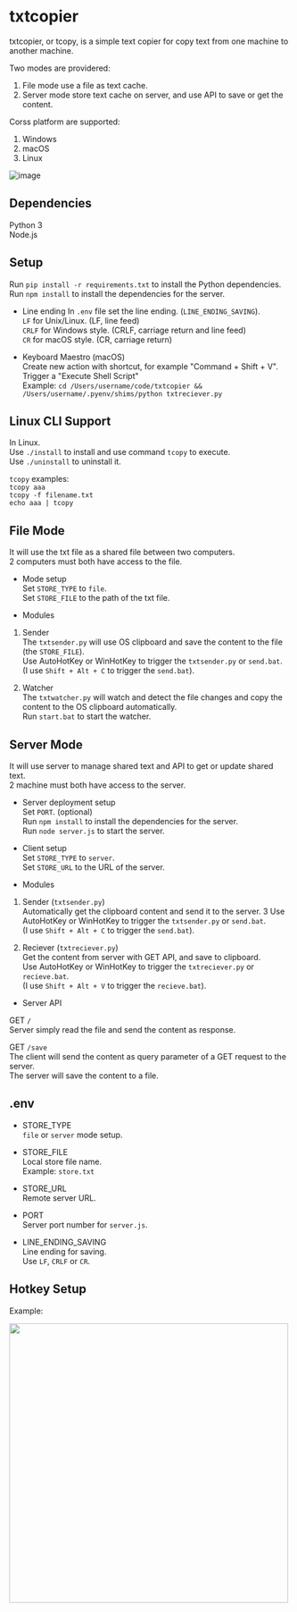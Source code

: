 
txtcopier
=========


txtcopier, or tcopy, is a simple text copier for copy text from one machine to another machine.  

Two modes are providered:
1. File mode use a file as text cache.  
2. Server mode store text cache on server, and use API to save or get the content.  

Corss platform are supported:  
1. Windows  
2. macOS  
3. Linux  


![image](https://github.com/user-attachments/assets/fec4f88d-1b45-4ab5-a0c4-ccebc0b77aa3)


Dependencies
------------

Python 3  
Node.js  


Setup  
-----

Run `pip install -r requirements.txt` to install the Python dependencies.  
Run `npm install` to install the dependencies for the server.  

* Line ending
In `.env` file set the line ending. (`LINE_ENDING_SAVING`).  
`LF` for Unix/Linux. (LF, line feed)  
`CRLF` for Windows style. (CRLF, carriage return and line feed)  
`CR` for macOS style. (CR, carriage return)  

* Keyboard Maestro (macOS)  
Create new action with shortcut, for example "Command + Shift + V".  
Trigger a "Execute Shell Script"  
Example: `cd /Users/username/code/txtcopier && /Users/username/.pyenv/shims/python txtreciever.py`  


Linux CLI Support
-----------------

In Linux.  
Use `./install` to install and use command `tcopy` to execute.  
Use `./uninstall` to uninstall it.  

`tcopy` examples:  
`tcopy aaa`  
`tcopy -f filename.txt`  
`echo aaa | tcopy`  


File Mode  
---------

It will use the txt file as a shared file between two computers.  
2 computers must both have access to the file.  

* Mode setup  
Set `STORE_TYPE` to `file`.  
Set `STORE_FILE` to the path of the txt file.  

* Modules  

1. Sender  
The `txtsender.py` will use OS clipboard and save the content to the file (the `STORE_FILE`).  
Use AutoHotKey or WinHotKey to trigger the `txtsender.py` or `send.bat`.  
(I use `Shift + Alt + C` to trigger the `send.bat`).  

2. Watcher  
The `txtwatcher.py` will watch and detect the file changes and copy the content to the OS clipboard automatically.  
Run `start.bat` to start the watcher.  


Server Mode
-----------

It will use server to manage shared text and API to get or update shared text.  
2 machine must both have access to the server.  

* Server deployment setup  
Set `PORT`. (optional)  
Run `npm install` to install the dependencies for the server.  
Run `node server.js` to start the server.  

* Client setup  
Set `STORE_TYPE` to `server`.  
Set `STORE_URL` to the URL of the server.  

* Modules

1. Sender (`txtsender.py`)  
Automatically get the clipboard content and send it to the server.  3
Use AutoHotKey or WinHotKey to trigger the `txtsender.py` or `send.bat`.  
(I use `Shift + Alt + C` to trigger the `send.bat`).  

2. Reciever (`txtreciever.py`)  
Get the content from server with GET API, and save to clipboard.  
Use AutoHotKey or WinHotKey to trigger the `txtreciever.py` or `recieve.bat`.  
(I use `Shift + Alt + V` to trigger the `recieve.bat`).  

* Server API  

GET `/`  
Server simply read the file and send the content as response.  

GET `/save`  
The client will send the content as query parameter of a GET request to the server.  
The server will save the content to a file.  


.env
----

* STORE_TYPE  
`file` or `server` mode setup.  

* STORE_FILE  
Local store file name.  
Example: `store.txt`  

* STORE_URL  
Remote server URL.  

* PORT  
Server port number for `server.js`.    

* LINE_ENDING_SAVING  
Line ending for saving.  
Use `LF`, `CRLF` or `CR`.  



Hotkey Setup
------------

Example:  

<img src="https://github.com/user-attachments/assets/013468fa-7dca-4a9d-bfe5-2d16def43780" width="500">

